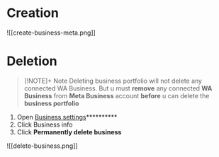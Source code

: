 # Creation

![[create-business-meta.png]]

# Deletion
> [!NOTE]+ Note
> Deleting business portfolio will not delete any connected WA Business. But u must **remove** any connected **WA Business** from **Meta Business** account **before** u can delete the **business portfolio**
1. Open [Business settings](https://business.facebook.com/settings)**********
2. Click Business info
3. Click **Permanently delete business**

![[delete-business.png]]